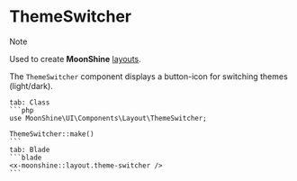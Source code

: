 # ThemeSwitcher

> [!NOTE]
> Used to create **MoonShine** [layouts](/docs/{{version}}/appearance/layout).

The `ThemeSwitcher` component displays a button-icon for switching themes (light/dark).

~~~tabs
tab: Class
```php
use MoonShine\UI\Components\Layout\ThemeSwitcher;

ThemeSwitcher::make()
```
tab: Blade
```blade
<x-moonshine::layout.theme-switcher />
```
~~~
